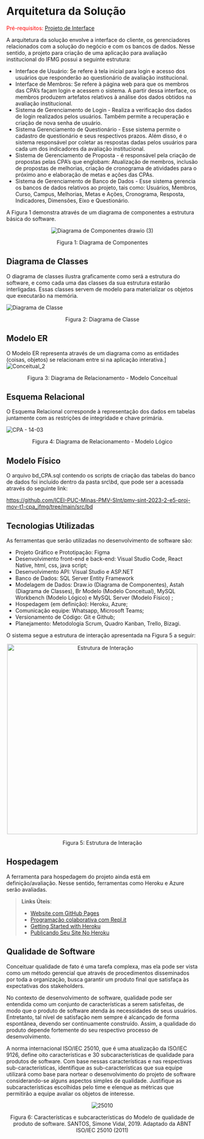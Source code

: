 # Arquitetura da Solução

<span style="color:red">Pré-requisitos: <a href="3-Projeto de Interface.md"> Projeto de Interface</a></span>

A arquitetura da solução envolve a interface do cliente, os gerenciadores relacionados com a solução do negócio e com os bancos de dados. Nesse sentido, a projeto para criação de uma aplicação para avaliação institucional do IFMG possui a seguinte estrutura:
 
- Interface de Usuário: Se refere à tela inicial para login e acesso dos usuários que responderão ao questionário de avaliação institucional.
- Interface de Membros: Se refere à página web para que os membros das CPA’s façam login e acessem o sistema. A partir dessa interface, os membros produzem artefatos relativos à análise dos dados obtidos na avaliação institucional. 
- Sistema de Gerenciamento de Login - Realiza a verificação dos dados de login realizados pelos usuários. Também permite a recuperação e criação de nova senha de usuário. 
- Sistema Gerenciamento de Questionário - Esse sistema permite o cadastro de questionário e seus respectivos prazos. Além disso, é o sistema responsável por coletar as respostas dadas pelos usuários para cada um dos indicadores da avaliação institucional.  
- Sistema de Gerenciamento de Proposta - é responsável pela criação de propostas pelas CPA’s que englobam: Atualização de membros, inclusão de propostas de melhorias, criação de cronograma de atividades para o próximo ano e elaboração de metas e ações das CPAs.  
- Sistema de Gerenciamento de Banco de Dados - Esse sistema gerencia os bancos de dados relativos ao projeto, tais como: Usuários, Membros, Curso, Campus, Melhorias, Metas e Ações, Cronograma, Resposta, Indicadores, Dimensões, Eixo e Questionário. 

A Figura 1 demonstra através de um diagrama de componentes a estrutura básica do software. 


<div align="center">
 
![Diagrama de Componentes drawio (3)](https://github.com/ICEI-PUC-Minas-PMV-SInt/pmv-sint-2023-2-e5-proj-mov-t1-cpa_ifmg/assets/49229699/58a4860a-3c02-439d-a2e9-85907caab355)

</div>
<p align = "center">Figura 1: Diagrama de Componentes</p>

## Diagrama de Classes

O diagrama de classes ilustra graficamente como será a estrutura do software, e como cada uma das classes da sua estrutura estarão interligadas. Essas classes servem de modelo para materializar os objetos que executarão na memória.

![Diagrama de Classe](https://github.com/ICEI-PUC-Minas-PMV-SInt/pmv-sint-2023-2-e5-proj-mov-t1-cpa_ifmg/assets/49229699/011acda2-c3ce-48c1-80c1-18293c8fd67d)
<p align = "center">Figura 2: Diagrama de Classe</p>

## Modelo ER

O Modelo ER representa através de um diagrama como as entidades (coisas, objetos) se relacionam entre si na aplicação interativa.]
![Conceitual_2](https://github.com/ICEI-PUC-Minas-PMV-SInt/pmv-sint-2023-2-e5-proj-mov-t1-cpa_ifmg/assets/49229699/345e8448-21dd-476f-8e70-200965280d54)
<p align = "center">Figura 3: Diagrama de Relacionamento - Modelo Conceitual</p>


## Esquema Relacional

O Esquema Relacional corresponde à representação dos dados em tabelas juntamente com as restrições de integridade e chave primária.

 ![CPA - 14-03](https://github.com/ICEI-PUC-Minas-PMV-SInt/pmv-sint-2023-2-e5-proj-mov-t1-cpa_ifmg/assets/49229699/c0883b3d-767b-48c6-92fc-66babc6e9ee0)

<p align = "center">Figura 4: Diagrama de Relacionamento - Modelo Lógico</p>

## Modelo Físico

O arquivo bd_CPA.sql contendo os scripts de criação das tabelas do banco de dados foi incluído dentro da pasta src\bd, que pode ser a acessada através do seguinte link:

https://github.com/ICEI-PUC-Minas-PMV-SInt/pmv-sint-2023-2-e5-proj-mov-t1-cpa_ifmg/tree/main/src/bd

## Tecnologias Utilizadas


As ferramentas que serão utilizadas no desenvolvimento de software são:

- Projeto Gráfico e Prototipação: Figma
- Desenvolvimento front-end e back-end: Visual Studio Code, React Native, html, css, java script;
- Desenvolvimento API: Visual Studio e ASP.NET
- Banco de Dados: SQL Server Entity Framework
- Modelagem de Dados: Draw.io (Diagrama de Componentes), Astah (Diagrama de Classes), Br Modelo (Modelo Conceitual),  MySQL Workbench (Modelo Lógico) e MySQL Server (Modelo Físico) ;
- Hospedagem (em definição): Heroku, Azure;
- Comunicação equipe: Whatsapp, Microsoft Teams;
- Versionamento de Código: Git e Github;
- Planejamento: Metodologia Scrum, Quadro Kanban, Trello, Bizagi.


O sistema segue a estrutura de interação apresentada na Figura 5 a seguir:
<div align="center">
 
<img width="500" alt="Estrutura de Interação" src="https://github.com/ICEI-PUC-Minas-PMV-SInt/pmv-sint-2023-2-e5-proj-mov-t1-cpa_ifmg/assets/49229699/747110c0-c28f-4a6c-927d-35852ae3433c">

</div>
<p align = "center">Figura 5: Estrutura de Interação</p>


## Hospedagem

A ferramenta para hospedagem do projeto ainda está em definição/avaliação. Nesse sentido, ferramentas como Heroku e Azure serão avaliadas. 

> **Links Úteis**:
>
> - [Website com GitHub Pages](https://pages.github.com/)
> - [Programação colaborativa com Repl.it](https://repl.it/)
> - [Getting Started with Heroku](https://devcenter.heroku.com/start)
> - [Publicando Seu Site No Heroku](http://pythonclub.com.br/publicando-seu-hello-world-no-heroku.html)

## Qualidade de Software

Conceituar qualidade de fato é uma tarefa complexa, mas ela pode ser vista como um método gerencial que através de procedimentos disseminados por toda a organização, busca garantir um produto final que satisfaça às expectativas dos stakeholders.

No contexto de desenvolvimento de software, qualidade pode ser entendida como um conjunto de características a serem satisfeitas, de modo que o produto de software atenda às necessidades de seus usuários. Entretanto, tal nível de satisfação nem sempre é alcançado de forma espontânea, devendo ser continuamente construído. Assim, a qualidade do produto depende fortemente do seu respectivo processo de desenvolvimento.

A norma internacional ISO/IEC 25010, que é uma atualização da ISO/IEC 9126, define oito características e 30 subcaracterísticas de qualidade para produtos de software.
Com base nessas características e nas respectivas sub-características, identifique as sub-características que sua equipe utilizará como base para nortear o desenvolvimento do projeto de software considerando-se alguns aspectos simples de qualidade. Justifique as subcaracterísticas escolhidas pelo time e elenque as métricas que permitirão a equipe avaliar os objetos de interesse.
<div align="center">
 
![25010](https://github.com/ICEI-PUC-Minas-PMV-SInt/pmv-sint-2023-2-e5-proj-mov-t1-cpa_ifmg/assets/49229699/30b6d6b2-c48d-49a2-b452-ce8b5bf83cdc)

</div>

<p align = "center">Figura 6: Características e subcaracterísticas do Modelo de qualidade de produto de software. SANTOS, Simone Vidal, 2019. Adaptado da ABNT ISO/IEC 25010 (2011) </p> 
